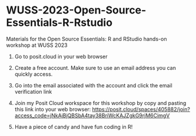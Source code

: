 # WUSS-2023-Open-Source-Essentials-R-Rstudio
Materials for the Open Source Essentials: R and RStudio hands-on workshop at WUSS 2023

1) Go to posit.cloud in your web browser

2) Create a free account. Make sure to use an email address you can quickly access.

3) Go into the email associated with the account and click the email verification link

4) Join my Posit Cloud workspace for this workshop by copy and pasting this link into your web browser: https://posit.cloud/spaces/405882/join?access_code=jNkAjBjQBSbA4tay38BriWcKAJZgkG9rjM6CimgV

5) Have a piece of candy and have fun coding in R!
